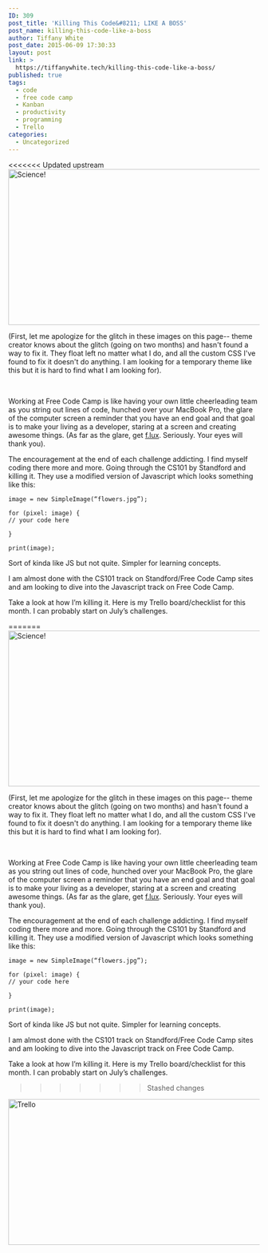```yaml
---
ID: 309
post_title: 'Killing This Code&#8211; LIKE A BOSS'
post_name: killing-this-code-like-a-boss
author: Tiffany White
post_date: 2015-06-09 17:30:33
layout: post
link: >
  https://tiffanywhite.tech/killing-this-code-like-a-boss/
published: true
tags:
  - code
  - free code camp
  - Kanban
  - productivity
  - programming
  - Trello
categories:
  - Uncategorized
---
```

<<<<<<< Updated upstream
<img class=" aligncenter" src="http://helloburgh.me/wp-content/uploads/2015/06/wpid-technology-science_520996.jpg" alt="Science!" width="554" height="312" />

(First, let me apologize for the glitch in these images on this page-- theme creator knows about the glitch (going on two months) and hasn't found a way to fix it. They float left no matter what I do, and all the custom CSS I've found to fix it doesn't do anything. I am looking for a temporary theme like this but it is hard to find what I am looking for).

&nbsp;

Working at Free Code Camp is like having your own little cheerleading team as you string out lines of code, hunched over your MacBook Pro, the glare of the computer screen a reminder that you have an end goal and that goal is to make your living as a developer, staring at a screen and creating awesome things. (As far as the glare, get <a href="https://justgetflux.com/">f.lux</a>. Seriously. Your eyes will thank you).

The encouragement at the end of each challenge addicting. I find myself coding there more and more. Going through the CS101 by Standford and killing it. They use a modified version of Javascript which looks something like this:

~~~~
image = new SimpleImage(“flowers.jpg”);

for (pixel: image) {
// your code here

}

print(image);
~~~~

Sort of kinda like JS but not quite. Simpler for learning concepts.

I am almost done with the CS101 track on Standford/Free Code Camp sites and am looking to dive into the Javascript track on Free Code Camp.

Take a look at how I’m killing it. Here is my Trello board/checklist for this month. I can probably start on July’s challenges.

=======
<img class=" aligncenter" src="http://helloburgh.me/wp-content/uploads/2015/06/wpid-technology-science_520996.jpg" alt="Science!" width="554" height="312" />

(First, let me apologize for the glitch in these images on this page-- theme creator knows about the glitch (going on two months) and hasn't found a way to fix it. They float left no matter what I do, and all the custom CSS I've found to fix it doesn't do anything. I am looking for a temporary theme like this but it is hard to find what I am looking for).

&nbsp;

Working at Free Code Camp is like having your own little cheerleading team as you string out lines of code, hunched over your MacBook Pro, the glare of the computer screen a reminder that you have an end goal and that goal is to make your living as a developer, staring at a screen and creating awesome things. (As far as the glare, get <a href="https://justgetflux.com/">f.lux</a>. Seriously. Your eyes will thank you).

The encouragement at the end of each challenge addicting. I find myself coding there more and more. Going through the CS101 by Standford and killing it. They use a modified version of Javascript which looks something like this:

~~~~
image = new SimpleImage(“flowers.jpg”);

for (pixel: image) {
// your code here

}

print(image);
~~~~

Sort of kinda like JS but not quite. Simpler for learning concepts.

I am almost done with the CS101 track on Standford/Free Code Camp sites and am looking to dive into the Javascript track on Free Code Camp.

Take a look at how I’m killing it. Here is my Trello board/checklist for this month. I can probably start on July’s challenges.

>>>>>>> Stashed changes
<img class=" aligncenter" src="http://helloburgh.me/wp-content/uploads/2015/06/wpid-Screenshot-2015-06-06-19.10.23.png" alt="Trello" width="519" height="292" />